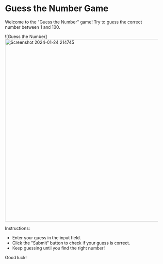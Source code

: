 # Guess the Number Game

Welcome to the "Guess the Number" game! Try to guess the correct number between 1 and 100.

![Guess the Number]<img width="600" alt="Screenshot 2024-01-24 214745" src="https://github.com/ishank1/guess-number/assets/153811351/c57fc8dd-cffd-42bc-b576-542037f32cfe">

Instructions:
- Enter your guess in the input field.
- Click the "Submit" button to check if your guess is correct.
- Keep guessing until you find the right number!

Good luck!
